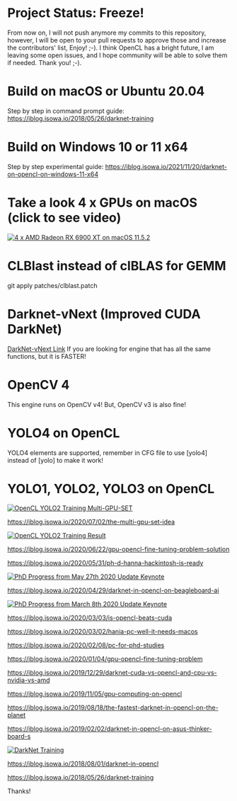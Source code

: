 # Project Status: Freeze!

From now on, I will not push anymore my commits to this repository, however, I will be open to your pull requests to approve those and increase the contributors' list, Enjoy! ;-). I think OpenCL has a bright future, I am leaving some open issues, and I hope community will be able to solve them if needed. Thank you! ;-).

# Build on macOS or Ubuntu 20.04

Step by step in command prompt guide: https://iblog.isowa.io/2018/05/26/darknet-training

# Build on Windows 10 or 11 x64

Step by step experimental guide: https://iblog.isowa.io/2021/11/20/darknet-on-opencl-on-windows-11-x64

# Take a look 4 x GPUs on macOS (click to see video)

[![4 x AMD Radeon RX 6900 XT on macOS 11.5.2](https://iblog.isowa.io/wp-content/uploads/2021/08/moria-scaled.jpeg)](https://www.youtube.com/watch?v=W6VOLjgwKNI)

# CLBlast instead of clBLAS for GEMM

git apply patches/clblast.patch

# Darknet-vNext (Improved CUDA DarkNet)

[DarkNet-vNext Link](https://github.com/sowson/darknet-vNext) If you are looking for engine that has all the same functions, but it is FASTER!

# OpenCV 4

This engine runs on OpenCV v4! But, OpenCV v3 is also fine!

# YOLO4 on OpenCL

YOLO4 elements are supported, remember in CFG file to use [yolo4] instead of [yolo] to make it work!

# YOLO1, YOLO2, YOLO3 on OpenCL

[![OpenCL YOLO2 Training Multi-GPU-SET](https://iblog.isowa.io/wp-content/uploads/2020/07/gitbug-img.jpg)](https://www.youtube.com/watch?v=o-PV3vmfP-0)

https://iblog.isowa.io/2020/07/02/the-multi-gpu-set-idea

[![OpenCL YOLO2 Training Result](https://iblog.isowa.io/wp-content/uploads/2020/06/gitbug-image.jpg)](https://www.youtube.com/watch?v=_dNYNYHXHHo)

https://iblog.isowa.io/2020/06/22/gpu-opencl-fine-tuning-problem-solution

https://iblog.isowa.io/2020/05/31/ph-d-hanna-hackintosh-is-ready

[![PhD Progress from May 27th 2020 Update Keynote](https://iblog.isowa.io/wp-content/uploads/2020/05/gitbug-image.jpg)](https://www.youtube.com/watch?v=qfCWYVnJrjQ)

https://iblog.isowa.io/2020/04/29/darknet-in-opencl-on-beagleboard-ai

[![PhD Progress from March 8th 2020 Update Keynote](https://iblog.isowa.io/wp-content/uploads/2020/03/gitbug-image.jpg)](https://www.youtube.com/watch?v=exuPfFtbwgU)

https://iblog.isowa.io/2020/03/03/is-opencl-beats-cuda

https://iblog.isowa.io/2020/03/02/hania-pc-well-it-needs-macos

https://iblog.isowa.io/2020/02/08/pc-for-phd-studies

https://iblog.isowa.io/2020/01/04/gpu-opencl-fine-tuning-problem

https://iblog.isowa.io/2019/12/29/darknet-cuda-vs-opencl-and-cpu-vs-nvidia-vs-amd

https://iblog.isowa.io/2019/11/05/gpu-computing-on-opencl

https://iblog.isowa.io/2019/08/18/the-fastest-darknet-in-opencl-on-the-planet

https://iblog.isowa.io/2019/02/02/darknet-in-opencl-on-asus-thinker-board-s

[![DarkNet Training](https://img.youtube.com/vi/Mxw7XkFBFPc/0.jpg)](https://www.youtube.com/watch?v=Mxw7XkFBFPc)

https://iblog.isowa.io/2018/08/01/darknet-in-opencl

https://iblog.isowa.io/2018/05/26/darknet-training 

Thanks!
